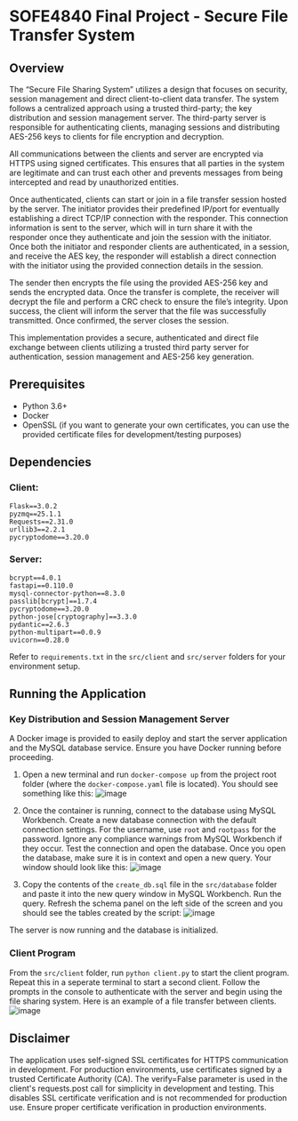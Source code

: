 # SOFE4840 Final Project - Secure File Transfer System

## Overview

The “Secure File Sharing System” utilizes a design that focuses on security, session management and direct client-to-client data transfer. The system follows a centralized approach using a trusted third-party; the key distribution and session management server. The third-party server is responsible for authenticating clients, managing sessions and distributing AES-256 keys to clients for file encryption and decryption.

All communications between the clients and server are encrypted via HTTPS using signed certificates. This ensures that all parties in the system are legitimate and can trust each other and prevents messages from being intercepted and read by unauthorized entities.

Once authenticated, clients can start or join in a file transfer session hosted by the server. The initiator provides their predefined IP/port for eventually establishing a direct TCP/IP connection with the responder. This connection information is sent to the server, which will in turn share it with the responder once they authenticate and join the session with the initiator. Once both the initiator and responder clients are authenticated, in a session, and receive the AES key, the responder will establish a direct connection with the initiator using the provided connection details in the session.

The sender then encrypts the file using the provided AES-256 key and sends the encrypted data. Once the transfer is complete, the receiver will decrypt the file and perform a CRC check to ensure the file’s integrity. Upon success, the client will inform the server that the file was successfully transmitted. Once confirmed, the server closes the session.

This implementation provides a secure, authenticated and direct file exchange between clients utilizing a trusted third party server for authentication, session management and AES-256 key generation.

## Prerequisites

- Python 3.6+
- Docker
- OpenSSL (if you want to generate your own certificates, you can use the provided certificate files for development/testing purposes)

## Dependencies

### Client:

```
Flask==3.0.2
pyzmq==25.1.1
Requests==2.31.0
urllib3==2.2.1
pycryptodome==3.20.0
```

### Server:

```
bcrypt==4.0.1
fastapi==0.110.0
mysql-connector-python==8.3.0
passlib[bcrypt]==1.7.4
pycryptodome==3.20.0
python-jose[cryptography]==3.3.0
pydantic==2.6.3
python-multipart==0.0.9
uvicorn==0.28.0
```

Refer to `requirements.txt` in the `src/client` and `src/server` folders for your environment setup.

## Running the Application

### Key Distribution and Session Management Server

A Docker image is provided to easily deploy and start the server application and the MySQL database service. Ensure you have Docker running before proceeding.
1. Open a new terminal and run `docker-compose up` from the project root folder (where the `docker-compose.yaml` file is located). You should see something like this:
![image](https://github.com/danielgrewal/SecureFileTransfer/assets/58871999/7e783506-cc1c-4efd-b3ac-5a1fd1ff8fc9)

2. Once the container is running, connect to the database using MySQL Workbench. Create a new database connection with the default connection settings. For the username, use `root` and `rootpass` for the password. Ignore any compliance warnings from MySQL Workbench if they occur. Test the connection and open the database. Once you open the database, make sure it is in context and open a new query. Your window should look like this:
![image](https://github.com/danielgrewal/SecureFileTransfer/assets/58871999/a72b25cd-dcc1-4c7b-b205-aae88b790fe2)

3. Copy the contents of the `create_db.sql` file in the `src/database` folder and paste it into the new query window in MySQL Workbench. Run the query. Refresh the schema panel on the left side of the screen and you should see the tables created by the script:
![image](https://github.com/danielgrewal/SecureFileTransfer/assets/58871999/36df2d24-4eba-49f7-8103-f65938812998)

The server is now running and the database is initialized.

### Client Program

From the `src/client` folder, run `python client.py` to start the client program. Repeat this in a seperate terminal to start a second client.
Follow the prompts in the console to authenticate with the server and begin using the file sharing system. Here is an example of a file transfer between clients.
![image](https://github.com/danielgrewal/SecureFileTransfer/assets/58871999/9f343580-0be6-461d-bbbc-ce25e967db3a)

## Disclaimer

The application uses self-signed SSL certificates for HTTPS communication in development. For production environments, use certificates signed by a trusted Certificate Authority (CA).
The verify=False parameter is used in the client's requests.post call for simplicity in development and testing. This disables SSL certificate verification and is not recommended for production use. Ensure proper certificate verification in production environments.
